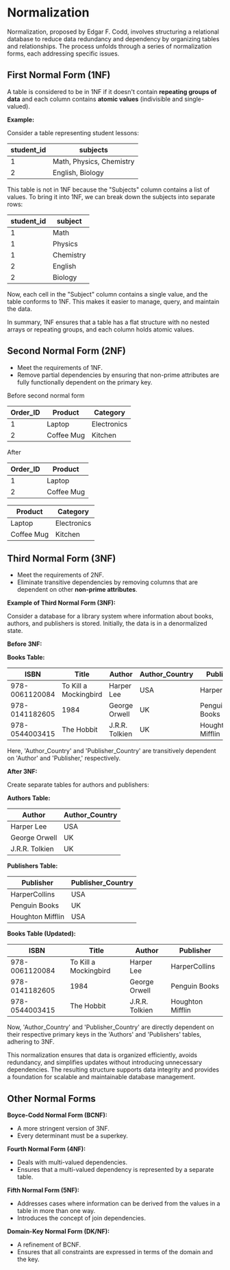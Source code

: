 # Normalization

Normalization, proposed by Edgar F. Codd, involves structuring a relational database to reduce data redundancy and dependency by organizing tables and relationships. 
The process unfolds through a series of normalization forms, each addressing specific issues.

## First Normal Form (1NF)

A table is considered to be in 1NF if it doesn't contain **repeating groups of data** and each column contains **atomic values** (indivisible and single-valued). 

**Example:**

Consider a table representing student lessons:

| student_id | subjects                 |
|------------|--------------------------|
| 1          | Math, Physics, Chemistry |
| 2          | English, Biology         |

This table is not in 1NF because the "Subjects" column contains a list of values. To bring it into 1NF, we can break down the subjects into separate rows:

| student_id | subject    |
|------------|------------|
| 1          | Math       |
| 1          | Physics    |
| 1          | Chemistry  |
| 2          | English    |
| 2          | Biology    |

Now, each cell in the "Subject" column contains a single value, and the table conforms to 1NF. 
This makes it easier to manage, query, and maintain the data.

In summary, 1NF ensures that a table has a flat structure with no nested arrays or repeating groups, and each column holds atomic values.


## Second Normal Form (2NF)
   - Meet the requirements of 1NF.
   - Remove partial dependencies by ensuring that non-prime attributes are fully functionally dependent on the primary key.


Before second normal form

| Order_ID | Product    | Category     |
|----------|------------|--------------|
| 1        | Laptop     | Electronics  |
| 2        | Coffee Mug | Kitchen      |


After

| Order_ID | Product    | 
|----------|------------|
| 1        | Laptop     |
| 2        | Coffee Mug |


| Product    | Category     |
|------------|--------------|
| Laptop     | Electronics  |
| Coffee Mug | Kitchen      |


## Third Normal Form (3NF)
   - Meet the requirements of 2NF.
   - Eliminate transitive dependencies by removing columns that are dependent on other **non-prime attributes**.

**Example of Third Normal Form (3NF):**

Consider a database for a library system where information about books, authors, and publishers is stored. Initially, the data is in a denormalized state.

**Before 3NF:**

**Books Table:**

| ISBN         | Title                   | Author          | Author_Country | Publisher           | Publisher_Country |
|--------------|-------------------------|------------------|-----------------|---------------------|-------------------|
| 978-0061120084 | To Kill a Mockingbird  | Harper Lee       | USA             | HarperCollins       | USA               |
| 978-0141182605 | 1984                    | George Orwell    | UK              | Penguin Books       | UK                |
| 978-0544003415 | The Hobbit              | J.R.R. Tolkien   | UK              | Houghton Mifflin    | USA               |

Here, 'Author_Country' and 'Publisher_Country' are transitively dependent on 'Author' and 'Publisher,' respectively.

**After 3NF:**

Create separate tables for authors and publishers:

**Authors Table:**

| Author          | Author_Country |
|------------------|-----------------|
| Harper Lee       | USA             |
| George Orwell    | UK              |
| J.R.R. Tolkien   | UK              |

**Publishers Table:**

| Publisher           | Publisher_Country |
|---------------------|-------------------|
| HarperCollins       | USA               |
| Penguin Books       | UK                |
| Houghton Mifflin    | USA               |

**Books Table (Updated):**

| ISBN         | Title                   | Author          | Publisher           |
|--------------|-------------------------|------------------|---------------------|
| 978-0061120084 | To Kill a Mockingbird  | Harper Lee       | HarperCollins       |
| 978-0141182605 | 1984                    | George Orwell    | Penguin Books       |
| 978-0544003415 | The Hobbit              | J.R.R. Tolkien   | Houghton Mifflin    |

Now, 'Author_Country' and 'Publisher_Country' are directly dependent on their respective primary keys in the 'Authors' and 'Publishers' tables, adhering to 3NF.

This normalization ensures that data is organized efficiently, avoids redundancy, and simplifies updates without introducing unnecessary dependencies. The resulting structure supports data integrity and provides a foundation for scalable and maintainable database management.


## Other Normal Forms

**Boyce-Codd Normal Form (BCNF):**
   - A more stringent version of 3NF.
   - Every determinant must be a superkey.

**Fourth Normal Form (4NF):**
   - Deals with multi-valued dependencies.
   - Ensures that a multi-valued dependency is represented by a separate table.

**Fifth Normal Form (5NF):**
   - Addresses cases where information can be derived from the values in a table in more than one way.
   - Introduces the concept of join dependencies.

**Domain-Key Normal Form (DK/NF):**
   - A refinement of BCNF.
   - Ensures that all constraints are expressed in terms of the domain and the key.
